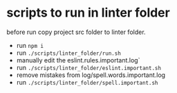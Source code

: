 # scripts to run in linter folder

before run copy project src folder to linter folder.

* run `npm i`
* run `./scripts/linter_folder/run.sh`
* manually edit the eslint.rules.important.log`
* run `./scripts/linter_folder/eslint.important.sh`
* remove mistakes from log/spell.words.important.log
* run `./scripts/linter_folder/spell.important.sh`

